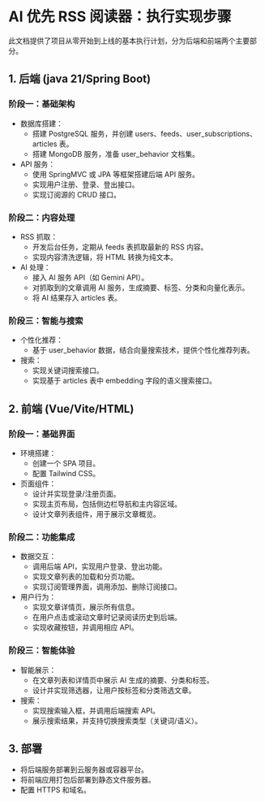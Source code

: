 # AI 优先 RSS 阅读器：执行实现步骤

此文档提供了项目从零开始到上线的基本执行计划，分为后端和前端两个主要部分。

## 1. 后端 (java 21/Spring Boot)

### 阶段一：基础架构
- 数据库搭建：
  - 搭建 PostgreSQL 服务，并创建 users、feeds、user_subscriptions、articles 表。
  - 搭建 MongoDB 服务，准备 user_behavior 文档集。
- API 服务：
  - 使用 SpringMVC 或 JPA 等框架搭建后端 API 服务。
  - 实现用户注册、登录、登出接口。
  - 实现订阅源的 CRUD 接口。

### 阶段二：内容处理
- RSS 抓取：
  - 开发后台任务，定期从 feeds 表抓取最新的 RSS 内容。
  - 实现内容清洗逻辑，将 HTML 转换为纯文本。
- AI 处理：
  - 接入 AI 服务 API（如 Gemini API）。
  - 对抓取到的文章调用 AI 服务，生成摘要、标签、分类和向量化表示。
  - 将 AI 结果存入 articles 表。

### 阶段三：智能与搜索
- 个性化推荐：
  - 基于 user_behavior 数据，结合向量搜索技术，提供个性化推荐列表。
- 搜索：
  - 实现关键词搜索接口。
  - 实现基于 articles 表中 embedding 字段的语义搜索接口。

## 2. 前端 (Vue/Vite/HTML)

### 阶段一：基础界面
- 环境搭建：
  - 创建一个 SPA 项目。
  - 配置 Tailwind CSS。
- 页面组件：
  - 设计并实现登录/注册页面。
  - 实现主页布局，包括侧边栏导航和主内容区域。
  - 设计文章列表组件，用于展示文章概览。

### 阶段二：功能集成
- 数据交互：
  - 调用后端 API，实现用户登录、登出功能。
  - 实现文章列表的加载和分页功能。
  - 实现订阅管理界面，调用添加、删除订阅接口。
- 用户行为：
  - 实现文章详情页，展示所有信息。
  - 在用户点击或滚动文章时记录阅读历史到后端。
  - 实现收藏按钮，并调用相应 API。

### 阶段三：智能体验
- 智能展示：
  - 在文章列表和详情页中展示 AI 生成的摘要、分类和标签。
  - 设计并实现筛选器，让用户按标签和分类筛选文章。
- 搜索：
  - 实现搜索输入框，并调用后端搜索 API。
  - 展示搜索结果，并支持切换搜索类型（关键词/语义）。

## 3. 部署
- 将后端服务部署到云服务器或容器平台。
- 将前端应用打包后部署到静态文件服务器。
- 配置 HTTPS 和域名。
